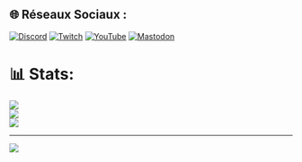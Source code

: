 
## 🌐 Réseaux Sociaux :
[![Discord](https://img.shields.io/badge/Discord-%237289DA.svg?logo=discord&logoColor=white)](/https://discord.com/invite/gEStfJGGkP) [![Twitch](https://img.shields.io/badge/Twitch-%239146FF.svg?logo=Twitch&logoColor=white)](https://twitch.tv/fishoplinux) [![YouTube](https://img.shields.io/badge/YouTube-%23FF0000.svg?logo=YouTube&logoColor=white)](https://youtube.com/@fishop_linux) [![Mastodon](https://img.shields.io/badge/-MASTODON-%232B90D9?style=for-the-badge&logo=mastodon&logoColor=white)](https://mastodon.social/@fishoplinux) 
# 📊 Stats:
![](https://github-readme-stats.vercel.app/api?username=fishoplinux&theme=dark&hide_border=false&include_all_commits=false&count_private=false)<br/>
![](https://github-readme-streak-stats.herokuapp.com/?user=fishoplinux&theme=dark&hide_border=false)<br/>
![](https://github-readme-stats.vercel.app/api/top-langs/?username=fishoplinux&theme=dark&hide_border=false&include_all_commits=false&count_private=false&layout=compact)

---
[![](https://visitcount.itsvg.in/api?id=fishoplinux&icon=0&color=0)](https://visitcount.itsvg.in)
